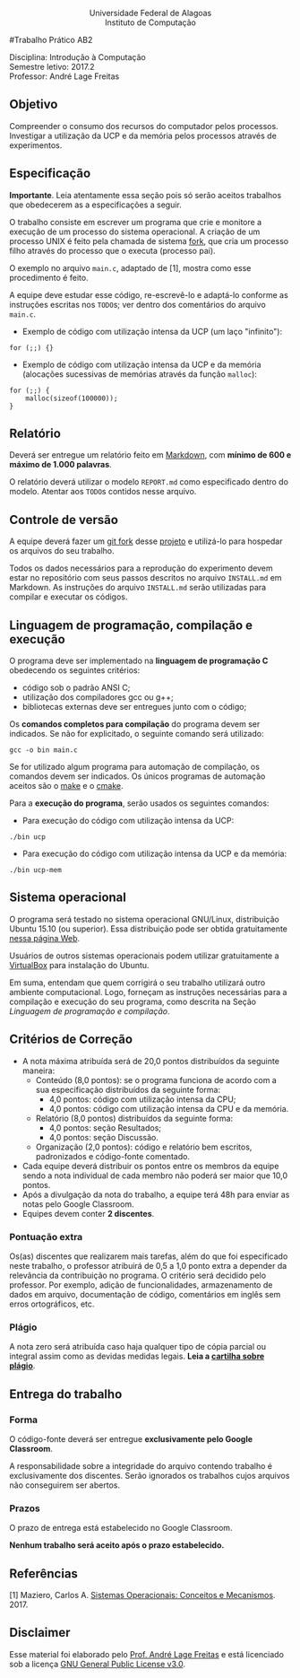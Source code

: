 <p align="center">
Universidade Federal de Alagoas</br>
Instituto de Computação</br>
</p>

#Trabalho Prático AB2

Disciplina: Introdução à Computação</br>
Semestre letivo: 2017.2</br>
Professor: André Lage Freitas</br>

## Objetivo

Compreender o consumo dos recursos do computador pelos processos. Investigar a utilização da UCP e da memória pelos processos através de experimentos.

## Especificação

**Importante**. Leia atentamente essa seção pois só serão aceitos trabalhos que obedecerem as a especificações a seguir. 

O trabalho consiste em escrever um programa que crie e monitore a execução de um processo do sistema operacional. A criação de um processo UNIX é feito pela chamada de sistema [fork](http://man7.org/linux/man-pages/man2/fork.2.html), que cria um processo filho através do processo que o executa (processo pai).

O exemplo no arquivo `main.c`, adaptado de [1], mostra como esse procedimento é feito.

A equipe deve estudar esse código, re-escrevê-lo e adaptá-lo conforme as instruções escritas nos `TODO`s; ver dentro dos comentários do arquivo `main.c`.

* Exemplo de código com utilização intensa da UCP (um laço "infinito"):

```
for (;;) {}
```

* Exemplo de código com utilização intensa da UCP e da memória (alocações sucessivas de memórias através da função `malloc`):

```
for (;;) {
	malloc(sizeof(100000));
}
```


## Relatório

Deverá ser entregue um relatório feito em [Markdown](https://en.wikipedia.org/wiki/Markdown), com **mínimo de 600 e máximo de 1.000 palavras**. 

O relatório deverá utilizar o modelo ```REPORT.md``` como especificado dentro do modelo.  Atentar aos `TODO`s contidos nesse arquivo.

## Controle de versão

A equipe deverá fazer um [git fork](https://help.github.com/articles/fork-a-repo/) desse [projeto](https://github.com/alage/TODO) e utilizá-lo para hospedar os arquivos do seu trabalho.

Todos os dados necessários para a reprodução do experimento devem estar no repositório com seus passos descritos no arquivo ```INSTALL.md``` em Markdown. As instruções do arquivo ```INSTALL.md``` serão utilizadas para compilar e executar os códigos.

## Linguagem de programação, compilação e execução

O programa deve ser implementado na **linguagem de programação C** obedecendo os seguintes critérios:

* código sob o padrão ANSI C;
* utilização dos compiladores gcc ou g++;
* bibliotecas externas deve ser entregues junto com o código;

Os **comandos completos para compilação** do programa devem ser indicados. Se não for explicitado, o seguinte comando será utilizado:

```
gcc -o bin main.c 
```

Se for utilizado algum programa para automação de compilação, os comandos devem ser indicados. Os únicos programas de automação aceitos são o [make](https://www.gnu.org/software/make/) e o [cmake](http://www.cmake.org).

Para a **execução do programa**, serão usados os seguintes comandos:

* Para execução do código com utilização intensa da UCP:

```
./bin ucp
```

* Para execução do código com utilização intensa da UCP e da memória:

```
./bin ucp-mem
```

## Sistema operacional

O programa será testado no sistema operacional GNU/Linux, distribuição Ubuntu 15.10 (ou superior). Essa distribuição pode ser obtida gratuitamente [nessa página Web](http://www.ubuntu.com/download/desktop).

Usuários de outros sistemas operacionais podem utilizar gratuitamente a [VirtualBox](https://www.virtualbox.org/wiki/Downloads) para instalação do Ubuntu.
 
Em suma, entendam que quem corrigirá o seu trabalho utilizará outro ambiente computacional. Logo, forneçam as instruções necessárias para a compilação e execução do seu programa, como descrita na Seção _Linguagem de programação e compilação_.

## Critérios de Correção

* A nota máxima atribuída será de 20,0 pontos distribuídos da seguinte maneira:
	* Conteúdo (8,0 pontos): se o programa funciona de acordo com a sua especificação distribuídos da seguinte forma:
		* 4,0 pontos: código com utilização intensa da CPU;
		* 4,0 pontos: código com utilização intensa da CPU e da memória.
	* Relatório (8,0 pontos) distribuídos da seguinte forma: 
		* 4,0 pontos: seção Resultados;
		* 4,0 pontos: seção Discussão.
	* Organização (2,0 pontos): código e relatório bem escritos, padronizados e código-fonte comentado.
* Cada equipe deverá distribuir os pontos entre os membros da equipe sendo a nota individual de cada membro não poderá ser maior que 10,0 pontos.
* Após a divulgação da nota do trabalho, a equipe terá 48h para enviar as notas pelo Google Classroom.
* Equipes devem conter **2 discentes**.

### Pontuação extra

Os(as) discentes que realizarem mais tarefas, além do que foi especificado neste trabalho, o professor atribuirá de 0,5 a 1,0 ponto extra a depender da relevância da contribuição no programa. O critério será decidido pelo professor. Por exemplo, adição de funcionalidades, armazenamento de dados em arquivo, documentação de código, comentários em inglês sem erros ortográficos, etc.

### Plágio

A nota zero será atribuída caso haja qualquer tipo de cópia parcial ou integral assim como as devidas medidas legais. **Leia a [cartilha sobre plágio](http://www.noticias.uff.br/arquivos/cartilha-sobre-plagio-academico.pdf)**.


## Entrega do trabalho

### Forma 

O código-fonte deverá ser entregue **exclusivamente pelo Google Classroom**.

A responsabilidade sobre a integridade do arquivo contendo trabalho é exclusivamente dos discentes.  Serão ignorados os trabalhos cujos arquivos não conseguirem ser abertos.

### Prazos

O prazo de entrega está estabelecido no Google Classroom.

**Nenhum trabalho será aceito após o prazo estabelecido.**

## Referências

[1] Maziero, Carlos A. [Sistemas Operacionais: Conceitos e Mecanismos](http://wiki.inf.ufpr.br/maziero/lib/exe/fetch.php?media=so:so-livro.pdf). 2017.

## Disclaimer

Esse material foi elaborado pelo [Prof. André Lage Freitas](https://sites.google.com/a/ic.ufal.br/andrelage/) e está licenciado sob a licença [GNU General Public License v3.0](https://www.gnu.org/licenses/gpl-3.0-standalone.html).
